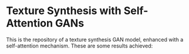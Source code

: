 # Texture Synthesis with Self-Attention GANs

This is the repository of a texture synthesis GAN model, enhanced with a self-attention mechanism.
These are some results achieved:
